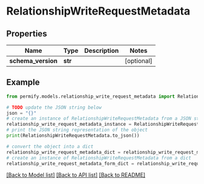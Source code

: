 # RelationshipWriteRequestMetadata


## Properties

Name | Type | Description | Notes
------------ | ------------- | ------------- | -------------
**schema_version** | **str** |  | [optional] 

## Example

```python
from permify.models.relationship_write_request_metadata import RelationshipWriteRequestMetadata

# TODO update the JSON string below
json = "{}"
# create an instance of RelationshipWriteRequestMetadata from a JSON string
relationship_write_request_metadata_instance = RelationshipWriteRequestMetadata.from_json(json)
# print the JSON string representation of the object
print(RelationshipWriteRequestMetadata.to_json())

# convert the object into a dict
relationship_write_request_metadata_dict = relationship_write_request_metadata_instance.to_dict()
# create an instance of RelationshipWriteRequestMetadata from a dict
relationship_write_request_metadata_form_dict = relationship_write_request_metadata.from_dict(relationship_write_request_metadata_dict)
```
[[Back to Model list]](../README.md#documentation-for-models) [[Back to API list]](../README.md#documentation-for-api-endpoints) [[Back to README]](../README.md)


